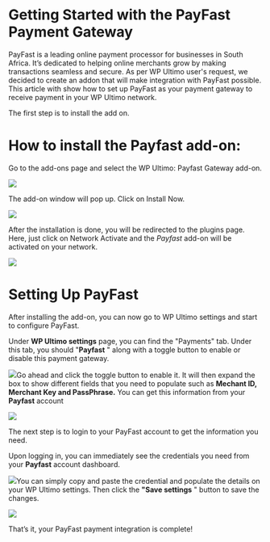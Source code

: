 # Getting Started with the PayFast Payment Gateway

PayFast is a leading online payment processor for businesses in South Africa. It’s dedicated to helping online merchants grow by making transactions seamless and secure. As per WP Ultimo user's request, we decided to create an addon that will make integration with PayFast possible. This article with show how to set up PayFast as your payment gateway to receive payment in your WP Ultimo network.

The first step is to install the add on.

# How to install the Payfast add-on:

Go to the add-ons page and select the WP Ultimo: Payfast Gateway add-on.

![](assets/images/1cbeb446.png)

The add-on window will pop up. Click on Install Now.

![](assets/images/2d556fc3.png)

After the installation is done, you will be redirected to the plugins page. Here, just click on Network Activate and the _Payfast_ add-on will be activated on your network.

![](assets/images/8c41cda5.png)

# Setting Up PayFast

After installing the add-on, you can now go to WP Ultimo settings and start to configure PayFast.

Under **WP Ultimo settings** page, you can find the "Payments" tab. Under this tab, you should "**Payfast** " along with a toggle button to enable or disable this payment gateway.

![](assets/images/c02279b7.png)Go ahead and click the toggle button to enable it. It will then expand the box to show different fields that you need to populate such as **Mechant ID, Merchant Key and PassPhrase.** You can get this information from your **Payfast** account

![](assets/images/57bf7818.png)

The next step is to login to your PayFast account to get the information you need.

Upon logging in, you can immediately see the credentials you need from your **Payfast** account dashboard.

![](assets/images/571c0931.png)You can simply copy and paste the credential and populate the details on your WP Ultimo settings. Then click the **"Save settings** " button to save the changes.

![](assets/images/790206f6.png)

That’s it, your PayFast payment integration is complete!
